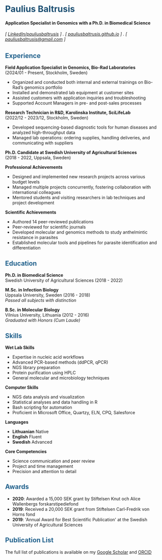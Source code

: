 <span style="color:#1b4f72">Paulius Baltrusis</span>
======

#### Application Specialist in Genomics with a Ph.D. in Biomedical Science
###### [ [LinkedIn/pauliusbaltrusis](https://www.linkedin.com/in/paulius-baltrusis/) ] . [ [pauliusbaltrusis.github.io](https://pauliusbaltrusis.github.io/) ] . [ <pauliusbaltrusis@gmail.com> ]

<span style="color:#21618c">Experience</span>
---------
**Field Application Specialist in Genomics, Bio-Rad Laboratories**<br/> (2024/01 - Present, Stockholm, Sweden)
- Organized and conducted both internal and external trainings on Bio-Rad’s genomics portfolio
- Installed and demonstrated lab equipment at customer sites
- Assisted customers with application inquiries and troubleshooting
- Supported Account Managers in pre- and post-sales processes

**Research Technician in R&D, Karolinska Institute, SciLifeLab**<br/> (2022/12 - 2023/12, Stockholm, Sweden)
- Developed sequencing-based diagnostic tools for human diseases and analyzed high-throughput data
- Managed lab operations: ordering supplies, handling deliveries, and communicating with suppliers

**Ph.D. Candidate at Swedish University of Agricultural Sciences** <br/>(2018 - 2022, Uppsala, Sweden)

**Professional Achievements**
- Designed and implemented new research projects across various budget levels
- Managed multiple projects concurrently, fostering collaboration with international colleagues
- Mentored students and visiting researchers in lab techniques and project development

**Scientific Achievements**
- Authored 14 peer-reviewed publications
- Peer-reviewed for scientific journals
- Developed molecular and genomics methods to study anthelmintic resistance in parasites
- Established molecular tools and pipelines for parasite identification and differentiation

<span style="color:#21618c">Education</span>
---------

**Ph.D. in Biomedical Science**  
Swedish University of Agricultural Sciences (2018 - 2022)

**M.Sc. in Infection Biology**  
Uppsala University, Sweden (2016 - 2018)  
*Passed all subjects with distinction*

**B.Sc. in Molecular Biology**  
Vilnius University, Lithuania (2012 - 2016)  
*Graduated with Honors (Cum Laude)*



<span style="color:#21618c">Skills</span>
------
**Wet Lab Skills**
- Expertise in nucleic acid workflows
- Advanced PCR-based methods (ddPCR, qPCR)
- NGS library preparation
- Protein purification using HPLC
- General molecular and microbiology techniques

**Computer Skills**
- NGS data analysis and visualization
- Statistical analyses and data handling in R
- Bash scripting for automation
- Proficient in Microsoft Office, Quartzy, ELN, CPQ, Salesforce

**Languages**
- **Lithuanian** Native
- **English** Fluent
- **Swedish** Advanced

**Core Competencies**
- Science communication and peer review
- Project and time management
- Precision and attention to detail


<span style="color:#21618c">Awards</span>
------

- **2020**: Awarded a 15,000 SEK grant by Stiftelsen Knut och Alice Wallenbergs forskarstipediefond
- **2019**: Received a 20,000 SEK grant from Stiftelsen Carl-Fredrik von Horns fond
- **2019**: 'Annual Award for Best Scientific Publication' at the Swedish University of Agricultural Sciences

<span style="color:#21618c">Publication List</span>
--------
The full list of publications is available on my
[Google Scholar](https://scholar.google.com/citations?user=72-4TsEAAAAJ&hl=sv) and
[ORCID](https://orcid.org/0000-0001-7393-8524)  
